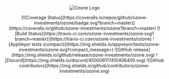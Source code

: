 <p align="center">
    <img src="https://raw.githubusercontent.com/ozone-invetments/ozone/master/assets/images/trans-gray.png" alt="Ozone Logo"/>
</p>

<p align="center">
    [![Coverage Status](https://coveralls.io/repos/github/ozone-investments/ozone/badge.svg?branch=master)](https://coveralls.io/github/ozone-investments/ozone?branch=master) [![Build Status](https://travis-ci.com/ozone-investments/ozone.svg?branch=master)](https://travis-ci.com/ozone-investments/ozone) 
    ![AppVeyor tests (compact)](https://img.shields.io/appveyor/tests/ozone-investments/ozone.svg?compact_message=) 
    ![GitHub release](https://img.shields.io/github/release/ozone-investments/ozone.svg)
    ![Discord](https://img.shields.io/discord/450006117410406400.svg) 
    ![GitHub contributors](https://img.shields.io/github/contributors/ozone-investments/ozone.svg)
</p>
